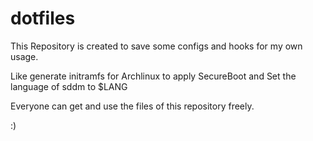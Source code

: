 # dotfiles
This Repository is created to save some configs and hooks for my own usage.

Like generate initramfs for Archlinux to apply SecureBoot and Set the language of sddm to $LANG

Everyone can get and use the files of this repository freely.

:)
